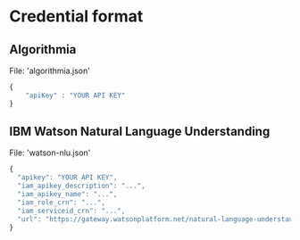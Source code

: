 # Credential format

## Algorithmia

File: 'algorithmia.json'

```js
{
    "apiKey" : "YOUR API KEY"
}
```

## IBM Watson Natural Language Understanding

File: 'watson-nlu.json'

```js
{
  "apikey": "YOUR API KEY",
  "iam_apikey_description": "...",
  "iam_apikey_name": "...",
  "iam_role_crn": "...",
  "iam_serviceid_crn": "...",
  "url": "https://gateway.watsonplatform.net/natural-language-understanding/api"
}
```
